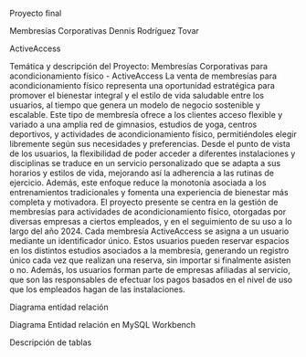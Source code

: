 






Proyecto final



Membresías Corporativas 
Dennis Rodríguez Tovar






ActiveAccess 













Temática y descripción del Proyecto: Membresías Corporativas para acondicionamiento físico - ActiveAccess
La venta de membresías para acondicionamiento físico representa una oportunidad estratégica para promover el bienestar integral y el estilo de vida saludable entre los usuarios, al tiempo que genera un modelo de negocio sostenible y escalable. Este tipo de membresía ofrece a los clientes acceso flexible y variado a una amplia red de gimnasios, estudios de yoga, centros deportivos, y actividades de acondicionamiento físico, permitiéndoles elegir libremente según sus necesidades y preferencias.
Desde el punto de vista de los usuarios, la flexibilidad de poder acceder a diferentes instalaciones y disciplinas se traduce en un servicio personalizado que se adapta a sus horarios y estilos de vida, mejorando así la adherencia a las rutinas de ejercicio. Además, este enfoque reduce la monotonía asociada a los entrenamientos tradicionales y fomenta una experiencia de bienestar más completa y motivadora.
El proyecto presente se centra en la gestión de membresías para actividades de acondicionamiento físico, otorgadas por diversas empresas a ciertos empleados, y en el seguimiento de su uso a lo largo del año 2024.
Cada membresía ActiveAccess se asigna a un usuario mediante un identificador único. Estos usuarios pueden reservar espacios en los distintos estudios asociados a la membresía, generando un registro único cada vez que realizan una reserva, sin importar si finalmente asisten o no. Además, los usuarios forman parte de empresas afiliadas al servicio, que son las responsables de efectuar los pagos basados en el nivel de uso que los empleados hagan de las instalaciones.













Diagrama entidad relación


























Diagrama Entidad relación en MySQL Workbench



Descripción de tablas












